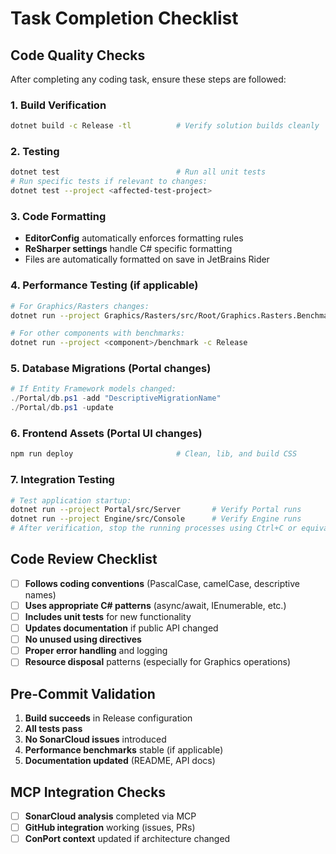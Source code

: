 # Task Completion Checklist

## Code Quality Checks
After completing any coding task, ensure these steps are followed:

### 1. Build Verification
```bash
dotnet build -c Release -tl          # Verify solution builds cleanly
```

### 2. Testing
```bash
dotnet test                          # Run all unit tests
# Run specific tests if relevant to changes:
dotnet test --project <affected-test-project>
```

### 3. Code Formatting
- **EditorConfig** automatically enforces formatting rules
- **ReSharper settings** handle C# specific formatting
- Files are automatically formatted on save in JetBrains Rider

### 4. Performance Testing (if applicable)
```bash
# For Graphics/Rasters changes:
dotnet run --project Graphics/Rasters/src/Root/Graphics.Rasters.Benchmarks -c Release

# For other components with benchmarks:
dotnet run --project <component>/benchmark -c Release
```

### 5. Database Migrations (Portal changes)
```powershell
# If Entity Framework models changed:
./Portal/db.ps1 -add "DescriptiveMigrationName"
./Portal/db.ps1 -update
```

### 6. Frontend Assets (Portal UI changes)
```bash
npm run deploy                       # Clean, lib, and build CSS
```

### 7. Integration Testing
```bash
# Test application startup:
dotnet run --project Portal/src/Server       # Verify Portal runs
dotnet run --project Engine/src/Console      # Verify Engine runs
# After verification, stop the running processes using Ctrl+C or equivalent commands to avoid resource leaks.
```

## Code Review Checklist
- [ ] **Follows coding conventions** (PascalCase, camelCase, descriptive names)
- [ ] **Uses appropriate C# patterns** (async/await, IEnumerable<T>, etc.)
- [ ] **Includes unit tests** for new functionality
- [ ] **Updates documentation** if public API changed
- [ ] **No unused using directives**
- [ ] **Proper error handling** and logging
- [ ] **Resource disposal** patterns (especially for Graphics operations)

## Pre-Commit Validation
1. **Build succeeds** in Release configuration
2. **All tests pass**
3. **No SonarCloud issues** introduced
4. **Performance benchmarks** stable (if applicable)
5. **Documentation updated** (README, API docs)

## MCP Integration Checks
- [ ] **SonarCloud analysis** completed via MCP
- [ ] **GitHub integration** working (issues, PRs)
- [ ] **ConPort context** updated if architecture changed